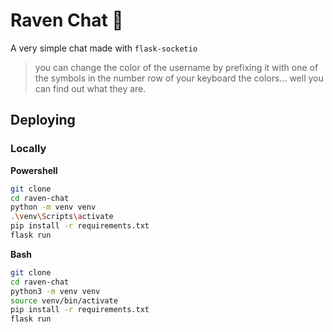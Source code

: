 # Raven Chat 🐧

A very simple chat made with `flask-socketio`

> you can change the color of the username by prefixing it with one of the symbols in the number row of your keyboard
> the colors... well you can find out what they are.

## Deploying

### Locally

**Powershell**

```bash
git clone
cd raven-chat
python -m venv venv
.\venv\Scripts\activate
pip install -r requirements.txt
flask run
```

**Bash**

```bash
git clone
cd raven-chat
python3 -m venv venv
source venv/bin/activate
pip install -r requirements.txt
flask run
```